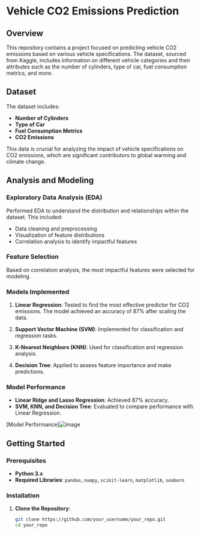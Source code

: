 # Vehicle CO2 Emissions Prediction

## Overview

This repository contains a project focused on predicting vehicle CO2 emissions based on various vehicle specifications. The dataset, sourced from Kaggle, includes information on different vehicle categories and their attributes such as the number of cylinders, type of car, fuel consumption metrics, and more.

## Dataset

The dataset includes:
- **Number of Cylinders**
- **Type of Car**
- **Fuel Consumption Metrics**
- **CO2 Emissions**

This data is crucial for analyzing the impact of vehicle specifications on CO2 emissions, which are significant contributors to global warming and climate change.


## Analysis and Modeling

### Exploratory Data Analysis (EDA)

Performed EDA to understand the distribution and relationships within the dataset. This included:
- Data cleaning and preprocessing
- Visualization of feature distributions
- Correlation analysis to identify impactful features

### Feature Selection

Based on correlation analysis, the most impactful features were selected for modeling.

### Models Implemented

1. **Linear Regression**: Tested to find the most effective predictor for CO2 emissions. The model achieved an accuracy of 87% after scaling the data.

2. **Support Vector Machine (SVM)**: Implemented for classification and regression tasks.

3. **K-Nearest Neighbors (KNN)**: Used for classification and regression analysis.

4. **Decision Tree**: Applied to assess feature importance and make predictions.

### Model Performance

- **Linear  Ridge and Lasso Regression**: Achieved 87% accuracy.
- **SVM, KNN, and Decision Tree**: Evaluated to compare performance with Linear Regression.

[Model Performance]![image](https://github.com/user-attachments/assets/6654d417-71b5-44fd-8ab5-92b3ab7a08a4)

## Getting Started

### Prerequisites

- **Python 3.x**
- **Required Libraries**: `pandas`, `numpy`, `scikit-learn`, `matplotlib`, `seaborn`

### Installation

1. **Clone the Repository**:
   ```bash
   git clone https://github.com/your_username/your_repo.git
   cd your_repo
